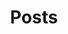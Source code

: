 ---
title: Posts
author_profile: true
layout: collection
permalink: /posts/
entries_layout: grid
classes: wide
collection: notes
header:
  overlay_color: "#000"
  overlay_filter: "0.5"
  overlay_image: /assets/images/posts.jpg
excerpt: "A subset of my knowledge and insights gathered for better searchability and sharing."
---